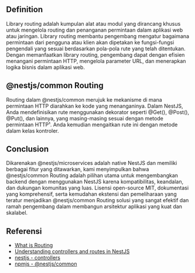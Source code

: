 ## Definition

Library routing adalah kumpulan alat atau modul yang dirancang khusus untuk mengelola routing dan penanganan permintaan dalam aplikasi web atau jaringan. Library routing membantu pengembang mengatur bagaimana permintaan dari pengguna atau klien akan dipetakan ke fungsi-fungsi pengendali yang sesuai berdasarkan pola-pola rute yang telah ditentukan. Dengan memanfaatkan library routing, pengembang dapat dengan efisien menangani permintaan HTTP, mengelola parameter URL, dan menerapkan logika bisnis dalam aplikasi web.

## @nestjs/common Routing

Routing dalam @nestjs/common merujuk ke mekanisme di mana permintaan HTTP diarahkan ke kode yang menanganinya. Dalam NestJS, Anda mendefinisikan rute menggunakan dekorator seperti @Get(), @Post(), @Put(), dan lainnya, yang masing-masing sesuai dengan metode permintaan HTTP¹. Anda kemudian mengaitkan rute ini dengan metode dalam kelas kontroler.

## Conclusion

Dikarenakan @nestjs/microservices adalah native NestJS dan memiliki berbagai fitur yang ditawarkan, kami menyimpulkan bahwa @nestjs/common Routing adalah pilihan utama untuk mengembangkan backend dengan menggunakan NestJS karena kompatibilitas, keandalan, dan dukungan komunitas yang luas. Lisensi open-source MIT, dokumentasi yang komprehensif, serta kemudahan ekstensi dan pemeliharaan yang teratur menjadikan @nestjs/common Routing solusi yang sangat efektif dan ramah pengembang dalam membangun arsitektur aplikasi yang kuat dan skalabel.

## Referensi

- [What is Routing](https://divpusher.com/glossary/routing/)
- [Understanding controllers and routes in NestJS](https://blog.logrocket.com/understanding-controllers-routes-nestjs/)
- [nestjs - controllers](https://docs.nestjs.com/controllers)
- [npmjs - @nestjs/common](https://www.npmjs.com/package/@nestjs/common)
